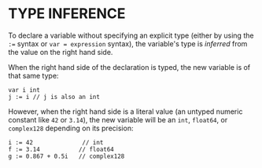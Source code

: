 # TYPE INFERENCE

To declare a variable without specifying an explicit type (either by using the `:=` syntax or `var = expression` syntax), the variable's type is _inferred_ from the value on the right hand side.

When the right hand side of the declaration is typed, the new variable is of that same type:

    var i int
    j := i // j is also an int

However, when the right hand side is a literal value (an untyped numeric constant like `42` or `3.14`), the new variable will be an `int`, `float64`, or `complex128` depending on its precision:

```
i := 42              // int
f := 3.14           // float64
g := 0.867 + 0.5i   // complex128
```
